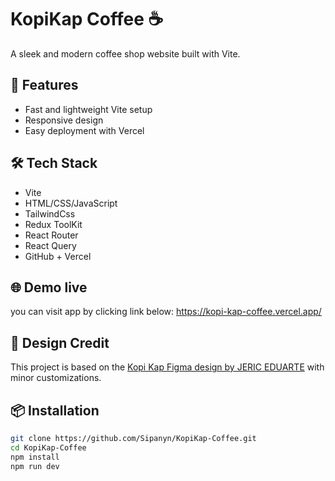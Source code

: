 # KopiKap Coffee ☕️

A sleek and modern coffee shop website built with Vite.

## 🚀 Features
- Fast and lightweight Vite setup
- Responsive design
- Easy deployment with Vercel

## 🛠️ Tech Stack
- Vite
- HTML/CSS/JavaScript
- TailwindCss
- Redux ToolKit
- React Router
- React Query
- GitHub + Vercel
## 🌐 Demo live

you can visit app by clicking link below:
https://kopi-kap-coffee.vercel.app/

## 🎨 Design Credit

This project is based on the [Kopi Kap Figma design by JERIC EDUARTE](https://www.figma.com/design/FkV08uygL8Cv9E0RN5e842/Kopi-Kap---An-online-coffee-delivery-platform-for-coffee-shops.--Community-?node-id=17-4499&t=mXdRdqzlTRL6aF9p-0) with minor customizations.

## 📦 Installation 
```bash
git clone https://github.com/Sipanyn/KopiKap-Coffee.git
cd KopiKap-Coffee
npm install
npm run dev


